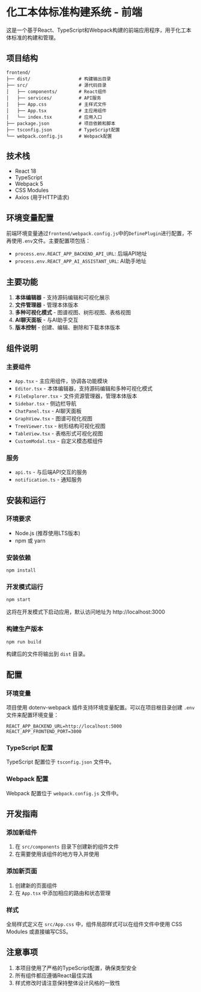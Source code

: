 # 化工本体标准构建系统 - 前端

这是一个基于React、TypeScript和Webpack构建的前端应用程序，用于化工本体标准的构建和管理。

## 项目结构

```
frontend/
├── dist/                  # 构建输出目录
├── src/                   # 源代码目录
│   ├── components/        # React组件
│   ├── services/          # API服务
│   ├── App.css            # 主样式文件
│   ├── App.tsx            # 主应用组件
│   └── index.tsx          # 应用入口
├── package.json           # 项目依赖和脚本
├── tsconfig.json          # TypeScript配置
└── webpack.config.js      # Webpack配置
```

## 技术栈

- React 18
- TypeScript
- Webpack 5
- CSS Modules
- Axios (用于HTTP请求)

## 环境变量配置

前端环境变量通过`frontend/webpack.config.js`中的`DefinePlugin`进行配置，不再使用`.env`文件。主要配置项包括：

- `process.env.REACT_APP_BACKEND_API_URL`: 后端API地址
- `process.env.REACT_APP_AI_ASSISTANT_URL`: AI助手地址

## 主要功能

1. **本体编辑器** - 支持源码编辑和可视化展示
2. **文件管理器** - 管理本体版本
3. **多种可视化模式** - 图谱视图、树形视图、表格视图
4. **AI聊天面板** - 与AI助手交互
5. **版本控制** - 创建、编辑、删除和下载本体版本

## 组件说明

### 主要组件

- `App.tsx` - 主应用组件，协调各功能模块
- `Editor.tsx` - 本体编辑器，支持源码编辑和多种可视化模式
- `FileExplorer.tsx` - 文件资源管理器，管理本体版本
- `Sidebar.tsx` - 侧边栏导航
- `ChatPanel.tsx` - AI聊天面板
- `GraphView.tsx` - 图谱可视化视图
- `TreeViewer.tsx` - 树形结构可视化视图
- `TableView.tsx` - 表格形式可视化视图
- `CustomModal.tsx` - 自定义模态框组件

### 服务

- `api.ts` - 与后端API交互的服务
- `notification.ts` - 通知服务

## 安装和运行

### 环境要求

- Node.js (推荐使用LTS版本)
- npm 或 yarn

### 安装依赖

```bash
npm install
```

### 开发模式运行

```bash
npm start
```

这将在开发模式下启动应用，默认访问地址为 http://localhost:3000

### 构建生产版本

```bash
npm run build
```

构建后的文件将输出到 `dist` 目录。

## 配置

### 环境变量

项目使用 dotenv-webpack 插件支持环境变量配置。可以在项目根目录创建 `.env` 文件来配置环境变量：

```env
REACT_APP_BACKEND_URL=http://localhost:5000
REACT_APP_FRONTEND_PORT=3000
```

### TypeScript 配置

TypeScript 配置位于 `tsconfig.json` 文件中。

### Webpack 配置

Webpack 配置位于 `webpack.config.js` 文件中。

## 开发指南

### 添加新组件

1. 在 `src/components` 目录下创建新的组件文件
2. 在需要使用该组件的地方导入并使用

### 添加新页面

1. 创建新的页面组件
2. 在 `App.tsx` 中添加相应的路由和状态管理

### 样式

全局样式定义在 `src/App.css` 中，组件局部样式可以在组件文件中使用 CSS Modules 或直接编写CSS。

## 注意事项

1. 本项目使用了严格的TypeScript配置，确保类型安全
2. 所有组件都应遵循React最佳实践
3. 样式修改时请注意保持整体设计风格的一致性